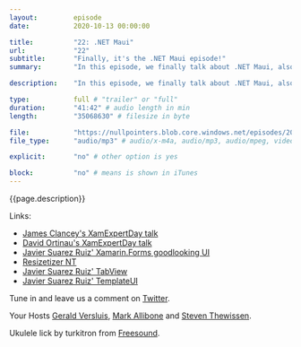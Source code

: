 ```yaml
---
layout:         episode
date: 			2020-10-13 00:00:00

title: 			"22: .NET Maui"
url:            "22"
subtitle: 		"Finally, it's the .NET Maui episode!"
summary: 		"In this episode, we finally talk about .NET Maui, also known as the future of Xamarin.Forms. What's coming and more importantly, when is it coming? We will tell you all about it!"

description: 	"In this episode, we finally talk about .NET Maui, also known as the future of Xamarin.Forms. What's coming and more importantly, when is it coming? We will tell you all about it!"

type:			full # "trailer" or "full"
duration: 		"41:42" # audio length in min
length: 		"35068630" # filesize in byte

file: 			"https://nullpointers.blob.core.windows.net/episodes/2071014_Maui_mono.mp3"
file_type: 		"audio/mp3" # audio/x-m4a, audio/mp3, audio/mpeg, video/quicktime, video/mp4, video/x-m4v, application/pdf, and document/x-epub

explicit: 		"no" # other option is yes

block: 			"no" # means is shown in iTunes
---
```


{{page.description}}

Links:
- [James Clancey's XamExpertDay talk](https://www.youtube.com/watch?v=9kwrgm_-FCk)
- [David Ortinau's XamExpertDay talk](https://www.youtube.com/watch?v=qbHO8J3bId0)
- [Javier Suarez Ruiz' Xamarin.Forms goodlooking UI](https://github.com/jsuarezruiz/xamarin-forms-goodlooking-UI)
- [Resizetizer NT](https://github.com/Redth/ResizetizerNT)
- [Javier Suarez Ruiz' TabView](https://github.com/roubachof/Sharpnado.Presentation.Forms)
- [Javier Suarez Ruiz' TemplateUI](https://github.com/jsuarezruiz/TemplateUI)

Tune in and leave us a comment on [Twitter](https://twitter.com/nullpointersio).

Your Hosts [Gerald Versluis](https://twitter.com/jfversluis), [Mark Allibone](https://twitter.com/mallibone) and [Steven Thewissen](https://twitter.com/devnl).

Ukulele lick by turkitron from [Freesound](https://freesound.org/people/turkitron/sounds/110603/).
